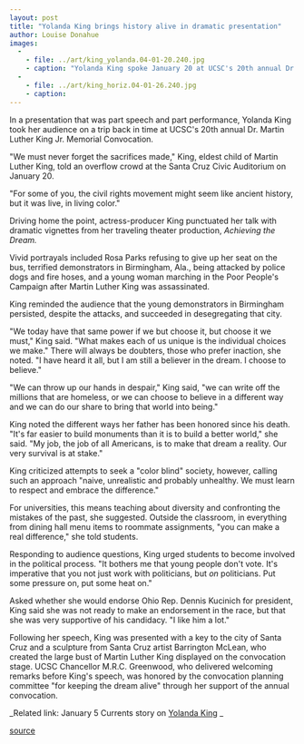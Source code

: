 ```yaml
---
layout: post
title: "Yolanda King brings history alive in dramatic presentation"
author: Louise Donahue
images:
  -
    - file: ../art/king_yolanda.04-01-20.240.jpg
    - caption: "Yolanda King spoke January 20 at UCSC's 20th annual Dr. Martin Luther King Jr. Memorial Convocation. Photos by Victor Schiffrin"
  -
    - file: ../art/king_horiz.04-01-26.240.jpg
    - caption: 
---
```


In a presentation that was part speech and part performance, Yolanda King took her audience on a trip back in time at UCSC's 20th annual Dr. Martin Luther King Jr. Memorial Convocation.

"We must never forget the sacrifices made," King, eldest child of Martin Luther King, told an overflow crowd at the Santa Cruz Civic Auditorium on January 20.

"For some of you, the civil rights movement might seem like ancient history, but it was live, in living color."  

Driving home the point, actress-producer King punctuated her talk with dramatic vignettes from her traveling theater production, _Achieving the Dream._

Vivid portrayals included Rosa Parks refusing to give up her seat on the bus, terrified demonstrators in Birmingham, Ala., being attacked by police dogs and fire hoses, and a young woman marching in the Poor People's Campaign after Martin Luther King was assassinated.  

King reminded the audience that the young demonstrators in Birmingham persisted, despite the attacks, and succeeded in desegregating that city.

"We today have that same power if we but choose it, but choose it we must," King said. "What makes each of us unique is the individual choices we make." There will always be doubters, those who prefer inaction, she noted. "I have heard it all, but I am still a believer in the dream. I choose to believe."   

"We can throw up our hands in despair," King said, "we can write off the millions that are homeless, or we can choose to believe in a different way and we can do our share to bring that world into being."  

King noted the different ways her father has been honored since his death. "It's far easier to build monuments than it is to build a better world," she said. "My job, the job of all Americans, is to make that dream a reality. Our very survival is at stake."  

King criticized attempts to seek a "color blind" society, however, calling such an approach "naive, unrealistic and probably unhealthy. We must learn to respect and embrace the difference."   

For universities, this means teaching about diversity and confronting the mistakes of the past, she suggested. Outside the classroom, in everything from dining hall menu items to roommate assignments, "you can make a real difference," she told students.  

Responding to audience questions, King urged students to become involved in the political process. "It bothers me that young people don't vote. It's imperative that you not just work with politicians, but _on_ politicians. Put some pressure on, put some heat on."  

Asked whether she would endorse Ohio Rep. Dennis Kucinich for president, King said she was not ready to make an endorsement in the race, but that she was very supportive of his candidacy. "I like him a lot."  

Following her speech, King was presented with a key to the city of Santa Cruz and a sculpture from Santa Cruz artist Barrington McLean, who created the large bust of Martin Luther King displayed on the convocation stage. UCSC Chancellor M.R.C. Greenwood, who delivered welcoming remarks before King's speech, was honored by the convocation planning committee "for keeping the dream alive" through her support of the annual convocation.  
  

_Related link: January 5 Currents story on [Yolanda King][1] _

[1]: http://currents.ucsc.edu/03-04/01-05/convocation.html

[source](http://www1.ucsc.edu/currents/03-04/01-26/king.html "Permalink to king")

